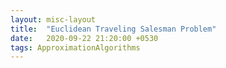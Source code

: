 ```yaml
---
layout: misc-layout
title:  "Euclidean Traveling Salesman Problem"
date:   2020-09-22 21:20:00 +0530
tags: ApproximationAlgorithms
---
```


<div class="gist">
<script src="https://gist.github.com/chiefsan/65f5f9c8df751bb862292ecc30c44ebd.js"></script>
</div>
